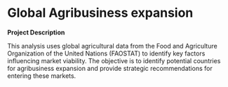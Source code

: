 # Global Agribusiness expansion

**Project Description**

This analysis uses global agricultural data from the Food and Agriculture Organization of the United Nations (FAOSTAT) to identify key factors influencing market viability. The objective is to identify potential countries for agribusiness expansion and provide strategic recommendations for entering these markets.



